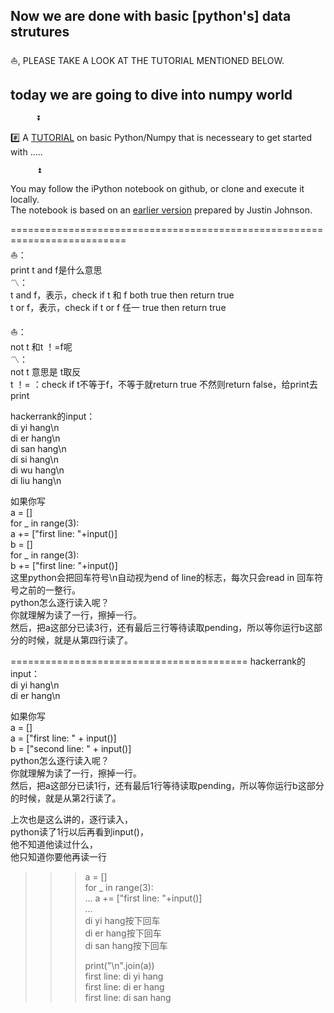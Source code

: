 ## Now we are done with basic [python's] data strutures

⛵️, PLEASE TAKE A LOOK AT THE TUTORIAL MENTIONED BELOW.    


## today we are going to dive into numpy world


          ⏬            
              
#️⃣ A [TUTORIAL](https://github.com/jqu224/Fan_Fount_hhkr101/blob/master/%6011_numpy/review_n_intro_to_new_world.ipynb) on basic Python/Numpy that is necesseary to get started with .....      
            
          ⏫                



You may follow the iPython notebook on github, or clone and execute it locally.                 
The notebook is based on an [earlier version](http://cs231n.github.io/python-numpy-tutorial/) prepared by Justin Johnson.


==========================================================================           
⛵️：             
print t and f是什么意思             
〽️：             
t and f，表示，check if t 和 f both true then return true              
t or f，表示，check if t or f 任一 true then return true       



⛵️：          
not t 和t ！=f呢          
〽️：            
not t 意思是 t取反           
t ！= ：check if t不等于f，不等于就return true 不然则return false，给print去print          
       
       
hackerrank的input：       
di yi hang\n       
di er hang\n       
di san hang\n       
di si hang\n       
di wu hang\n       
di liu hang\n       

如果你写       
a = []       
for _ in range(3):       
     a  += ["first line: "+input()]        
b = []       
for _ in range(3):       
     b  += ["first line: "+input()]        
这里python会把回车符号\n自动视为end of line的标志，每次只会read in 回车符号之前的一整行。       
python怎么逐行读入呢？       
你就理解为读了一行，擦掉一行。       
然后，把a这部分已读3行，还有最后三行等待读取pending，所以等你运行b这部分的时候，就是从第四行读了。         

=========================================
hackerrank的input：         
di yi hang\n         
di er hang\n           
         
如果你写         
a = []         
a = ["first line: " + input()]          
b = ["second line: " + input()]           
python怎么逐行读入呢？         
你就理解为读了一行，擦掉一行。         
然后，把a这部分已读1行，还有最后1行等待读取pending，所以等你运行b这部分的时候，就是从第2行读了。         

上次也是这么讲的，逐行读入，      
python读了1行以后再看到input()，      
他不知道他读过什么，      
他只知道你要他再读一行           
          
          
          
>>> a = []          
>>> for _ in range(3):          
...     a  += ["first line: "+input()]          
...          
di yi hang按下回车          
di er hang按下回车          
di san hang按下回车          
>>>          
>>>          
>>>          
>>> print("\n".join(a))          
first line: di yi hang          
first line: di er hang          
first line: di san hang          

